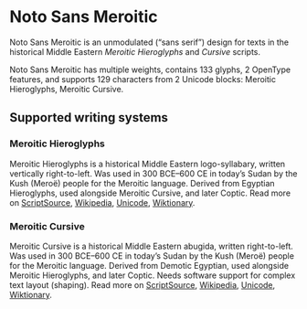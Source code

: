 
# Noto Sans Meroitic

Noto Sans Meroitic is an unmodulated (“sans serif”) design for texts in the historical Middle Eastern _Meroitic Hieroglyphs_ and _Cursive_ scripts. 

Noto Sans Meroitic has multiple weights, contains 133 glyphs, 2 OpenType features, and supports 129 characters from 2 Unicode blocks: Meroitic Hieroglyphs, Meroitic Cursive.


## Supported writing systems


### Meroitic Hieroglyphs

Meroitic Hieroglyphs is a historical Middle Eastern logo-syllabary, written vertically right-to-left. Was used in 300 BCE–600 CE in today’s Sudan by the Kush (Meroë) people for the Meroitic language. Derived from Egyptian Hieroglyphs, used alongside Meroitic Cursive, and later Coptic. Read more on [ScriptSource](https://scriptsource.org/scr/Mero), [Wikipedia](https://en.wikipedia.org/wiki/ISO_15924:Mero), [Unicode](https://www.unicode.org/versions/Unicode13.0.0/ch11.pdf#G26724), [Wiktionary](https://en.wiktionary.org/wiki/Category:Meroitic_hieroglyphic_script).


### Meroitic Cursive

Meroitic Cursive is a historical Middle Eastern abugida, written right-to-left. Was used in 300 BCE–600 CE in today’s Sudan by the Kush (Meroë) people for the Meroitic language. Derived from Demotic Egyptian, used alongside Meroitic Hieroglyphs, and later Coptic. Needs software support for complex text layout (shaping). Read more on [ScriptSource](https://scriptsource.org/scr/Merc), [Wikipedia](https://en.wikipedia.org/wiki/ISO_15924:Merc), [Unicode](https://www.unicode.org/versions/Unicode13.0.0/ch11.pdf), [Wiktionary](https://en.wiktionary.org/wiki/Category:Meroitic_cursive_script).

